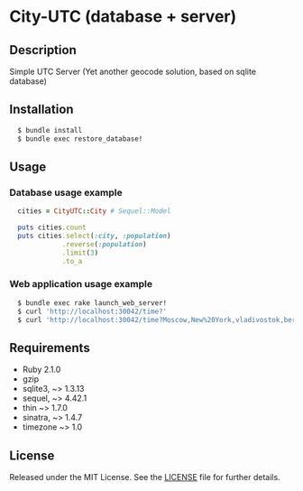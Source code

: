 # City-UTC (database + server)
## Description

Simple UTC Server (Yet another geocode solution, based on sqlite database)

## Installation

```bash
  $ bundle install
  $ bundle exec restore_database! 
```

## Usage

### Database usage example 

```ruby
  cities = CityUTC::City # Sequel::Model

  puts cities.count
  puts cities.select(:city, :population)
             .reverse(:population)
             .limit(3)
             .to_a
```

### Web application usage example

```bash
  $ bundle exec rake launch_web_server!
  $ curl 'http://localhost:30042/time?'
  $ curl 'http://localhost:30042/time?Moscow,New%20York,vladivostok,berlin,wrong_city,washington,ufa'
```

## Requirements

  * Ruby 2.1.0
  * gzip
  * sqlite3,  ~> 1.3.13
  * sequel,   ~> 4.42.1
  * thin      ~> 1.7.0
  * sinatra,  ~> 1.4.7
  * timezone  ~> 1.0

## License

Released under the MIT License. See the [LICENSE](./LICENSE) file for further details.
